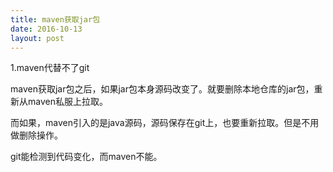 ```yaml
---
title: maven获取jar包
date: 2016-10-13
layout: post
---
```



1.maven代替不了git

maven获取jar包之后，如果jar包本身源码改变了。就要删除本地仓库的jar包，重新从maven私服上拉取。

而如果，maven引入的是java源码，源码保存在git上，也要重新拉取。但是不用做删除操作。

git能检测到代码变化，而maven不能。